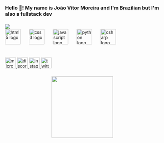 <h3 align="left">Hello 👋! My name is João Vitor Moreira and I'm Brazilian but I'm also a fullstack dev</h3>

###

<picture>
  <source
    srcset="https://github-readme-stats.vercel.app/api?username=jovigod888&show_icons=true&theme=transparent"
    media="(prefers-color-scheme: dark)"
  />
  <source
    srcset="https://github-readme-stats.vercel.app/api?username=jovigod888&show_icons=true"
    media="(prefers-color-scheme: light), (prefers-color-scheme: no-preference)"
  />
  <img src="https://github-readme-stats.vercel.app/api?username=jovigod888&show_icons=true" />
</picture>

<div align="left">
  <img src="https://cdn.jsdelivr.net/gh/devicons/devicon/icons/html5/html5-plain.svg" height="50" alt="html5 logo"  />
  <img width="20" />
  <img src="https://cdn.jsdelivr.net/gh/devicons/devicon/icons/css3/css3-plain.svg" height="50" alt="css3 logo"  />
  <img width="20" />
  <img src="https://cdn.jsdelivr.net/gh/devicons/devicon/icons/javascript/javascript-plain.svg" height="50" alt="javascript logo"  />
  <img width="20" />
  <img src="https://cdn.jsdelivr.net/gh/devicons/devicon/icons/python/python-plain.svg" height="50" alt="python logo"  />
  <img width="20" />
  <img src="https://cdn.jsdelivr.net/gh/devicons/devicon/icons/csharp/csharp-line.svg" height="50" alt="csharp logo"  />
</div>

###

###

<br clear="both">

<div align="left">
  <a href="mailto:joaovitormoreira5@outlook.com" target="_blank">
    <img src="https://img.shields.io/static/v1?message=Outlook&logo=microsoft-outlook&label=&color=0078D4&logoColor=white&labelColor=&style=for-the-badge" height="35" alt="microsoft-outlook logo"  />
  </a>
  <a href="https://discord.com/invite/B2WcSCyM" target="_blank">
    <img src="https://img.shields.io/static/v1?message=Discord&logo=discord&label=&color=7289DA&logoColor=white&labelColor=&style=for-the-badge" height="35" alt="discord logo"  />
  </a>
  <a href="https://www.instagram.com/jvitor_fxpr/" target="_blank">
    <img src="https://img.shields.io/static/v1?message=Instagram&logo=instagram&label=&color=E4405F&logoColor=white%20&labelColor=&style=for-the-badge" height="35" alt="instagram logo"  />
  </a>
  <a href="https://twitter.com/Jvitor_fxprr" target="_blank">
    <img src="https://img.shields.io/static/v1?message=Twitter&logo=twitter&label=&color=1DA1F2&logoColor=white&labelColor=&style=for-the-badge" height="35" alt="twitter logo"  />
  </a>
</div>

###

<div align="center">
  <img height="200" src="https://www.icegif.com/wp-content/uploads/ghost-icegif.gif"  />
</div>

###
